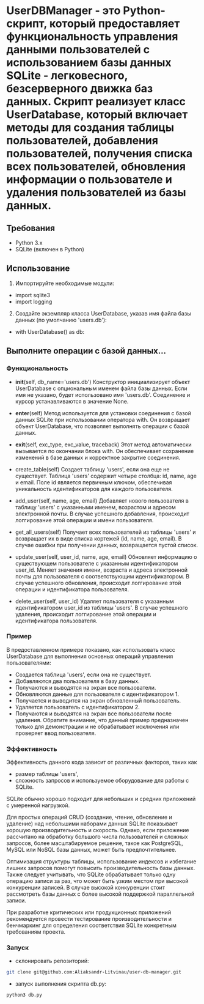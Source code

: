 # UserDBManager - это Python-скрипт, который предоставляет функциональность управления данными пользователей с использованием базы данных SQLite - легковесного, безсерверного движка баз данных. Скрипт реализует класс UserDatabase, который включает методы для создания таблицы пользователей, добавления пользователей, получения списка всех пользователей, обновления информации о пользователе и удаления пользователей из базы данных.

## Требования
- Python 3.x
- SQLite (включен в Python)
## Использование
1. Импортируйте необходимые модули:
- import sqlite3
- import logging  

2. Создайте экземпляр класса UserDatabase, указав имя файла базы данных (по умолчанию 'users.db'):
- with UserDatabase() as db:

## Выполните операции с базой данных...

### Функциональность
- __init__(self, db_name='users.db')
Конструктор инициализирует объект UserDatabase с опциональным именем файла базы данных. Если имя не указано, будет использовано имя 'users.db'. Соединение и курсор устанавливаются в значение None.

- __enter__(self)
Метод используется для установки соединения с базой данных SQLite при использовании оператора with. Он возвращает объект UserDatabase, что позволяет выполнять операции с базой данных.

- __exit__(self, exc_type, exc_value, traceback)
Этот метод автоматически вызывается по окончании блока with. Он обеспечивает сохранение изменений в базе данных и корректное закрытие соединения.

- create_table(self)
Создает таблицу 'users', если она еще не существует. Таблица 'users' содержит четыре столбца: id, name, age и email. Поле id является первичным ключом, обеспечивая уникальность идентификаторов для каждого пользователя.

- add_user(self, name, age, email)
Добавляет нового пользователя в таблицу 'users' с указанными именем, возрастом и адресом электронной почты. В случае успешного добавления, происходит логгирование этой операции и имени пользователя.

- get_all_users(self)
Получает всех пользователей из таблицы 'users' и возвращает их в виде списка кортежей (id, name, age, email). В случае ошибки при получении данных, возвращается пустой список.

- update_user(self, user_id, name, age, email)
Обновляет информацию о существующем пользователе с указанным идентификатором user_id. Меняет значения имени, возраста и адреса электронной почты для пользователя с соответствующим идентификатором. В случае успешного обновления, происходит логгирование этой операции и идентификатора пользователя.

- delete_user(self, user_id)
Удаляет пользователя с указанным идентификатором user_id из таблицы 'users'. В случае успешного удаления, происходит логгирование этой операции и идентификатора пользователя.

### Пример
В предоставленном примере показано, как использовать класс UserDatabase для выполнения основных операций управления пользователями:

- Создается таблица 'users', если она не существует.
- Добавляются два пользователя в базу данных.
- Получаются и выводятся на экран все пользователи.
- Обновляются данные для пользователя с идентификатором 1.
- Получается и выводится на экран обновленный пользователь.
- Удаляется пользователь с идентификатором 2.
- Получаются и выводятся на экран все пользователи после удаления.
Обратите внимание, что данный пример предназначен только для демонстрации и не обрабатывает исключения или проверяет ввод пользователя.

### Эффективность
Эффективность данного кода зависит от различных факторов, таких как 
- размер таблицы 'users', 
- сложность запросов и используемое оборудование для работы с SQLite. 

SQLite обычно хорошо подходит для небольших и средних приложений с умеренной нагрузкой.

Для простых операций CRUD (создание, чтение, обновление и удаление) над небольшими наборами данных SQLite показывает хорошую производительность и скорость. Однако, если приложение рассчитано на обработку большого числа пользователей и сложных запросов, более масштабируемое решение, такое как PostgreSQL, MySQL или NoSQL базы данных, может быть предпочтительнее.

Оптимизация структуры таблицы, использование индексов и избегание лишних запросов помогут повысить производительность базы данных. Также следует учитывать, что SQLite обрабатывает только одну операцию записи за раз, что может быть узким местом при высокой конкуренции записей. В случае высокой конкуренции стоит рассмотреть базы данных с более высокой поддержкой параллельной записи.

При разработке критических или продукционных приложений рекомендуется провести тестирование производительности и бенчмаркинг для определения соответствия SQLite конкретным требованиям проекта.

### Запуск
- склонировать репозиторий:
``` bash
git clone git@github.com:Aliaksandr-Litvinau/user-db-manager.git
```
- запуск выполнения скрипта db.py:
``` bash
python3 db.py
```
